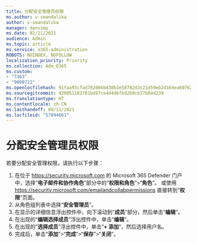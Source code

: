 ```yaml
---
title: 分配安全管理员权限
ms.author: v-smandalika
author: v-smandalika
manager: dansimp
ms.date: 02/21/2021
audience: Admin
ms.topic: article
ms.service: o365-administration
ROBOTS: NOINDEX, NOFOLLOW
localization_priority: Priority
ms.collection: Adm_O365
ms.custom:
- "7363"
- "9000722"
ms.openlocfilehash: 91faa95cfad782066b438b1e58782d3c21d59eb2d164ea6076238f6ea98aa1bd
ms.sourcegitcommit: 920051182781bd97ce4d4d6fbd268cb37b84d239
ms.translationtype: HT
ms.contentlocale: zh-CN
ms.lasthandoff: 08/11/2021
ms.locfileid: "57894661"
---
```

# <a name="assign-security-administrator-permissions"></a>分配安全管理员权限

若要分配安全管理权限，请执行以下步骤：

1. 在位于 <https://security.microsoft.com> 的 Microsoft 365 Defender 门户中，选择“**电子邮件和协作角色**”部分中的“**权限和角色**”\>“**角色**”。 或使用 <https://security.microsoft.com/emailandcollabpermissions> 直接转到“**权限**”页面。
2. 从角色组列表中选择“**安全管理员**”。
3. 在显示的详细信息浮出控件中，向下滚动到“**成员**”部分，然后单击“**编辑**”。
4. 在出现的“**编辑选择成员**”浮出控件中，单击“**编辑**”。
5. 在出现的“**选择成员**”浮出控件中，单击“**+ 添加**”，然后选择用户名。
6. 完成后，单击“**添加**”\>“**完成**”\>“**保存**”\>“**关闭**”。

